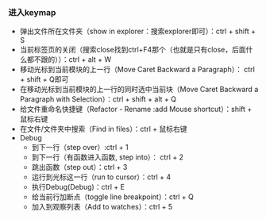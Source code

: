 ### 进入keymap
- 弹出文件所在文件夹（show in explorer：搜索explorer即可）：ctrl + shift + S 
- 当前标签页的关闭（搜索close找到ctrl+F4那个（也就是只有close，后面什么都不跟的））：ctrl + alt + W 
- 移动光标到当前模块的上一行（Move Caret Backward a Paragraph）： ctrl + shift + Q即可
- 在移动光标到当前模块的上一行的同时选中当前块（Move Caret Backward a Paragraph with Selection）：ctrl + shift + alt + Q
- 给文件重命名快捷键（Refactor - Rename :add Mouse shortcut）：shift + 鼠标右键 
- 在文件/文件夹中搜索（Find in files）：ctrl + 鼠标右键 
- Debug
    - 到下一行（step over）:ctrl + 1
    - 到下一行（有函数进入函数, step into）： ctrl + 2
    - 跳出函数（step out）：ctrl + 3
    - 运行到光标这一行（run to cursor）：ctrl + 4
    - 执行Debug(Debug)：ctrl + E
    - 给当前行加断点（toggle line breakpoint）：ctrl + Q
    - 加入到观察列表（Add to watches）：ctrl + 5
